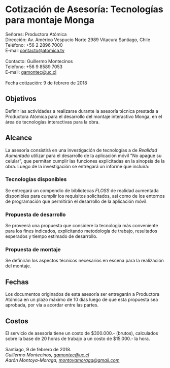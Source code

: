 # Cotización de Asesoría: Tecnologías para montaje Monga
Señores: Productora Atómica <br>
Dirección: Av. Américo Vespucio Norte 2989 Vitacura Santiago, Chile <br>
Teléfono: +56 2 2896 7000<br>
E-mail contacto@atomica.tv<br><br>
Contacto: Guillermo Montecinos <br>
Teléfono: +56 9 8589 7053<br>
E-mail: gamontec@uc.cl<br><br>
Fecha cotización: 9 de febrero de 2018
## Objetivos
Definir las actividades a realizarse durante la asesoría técnica prestada a Productora Atómica para el desarrollo del montaje interactivo Monga, en el área de tecnologías interactivas para la obra.
## Alcance
La asesoría consistirá en una investigación de tecnologías a de *Realidad Aumentada* utilizar para el desarrollo de la aplicación móvil "No apague su celular", que permitan cumplir las funciones explicitadas en la sinopsis de la obra. Luego de la investigación se entregará un informe que incluirá:
### Tecnologías disponibles<br>
Se entregará un compendio de bibliotecas *FLOSS* de realidad aumentada disponibles para cumplir los requisitos solicitados, así como de los entornos de programación que permitirán el desarrollo de la aplicación móvil.
### Propuesta de desarrollo
Se proveerá una propuesta que considere la tecnología más conveniente para los fines indicados, explicitando metodología de trabajo, resultados esperados y tiempo estimado de desarrollo. 
### Propuesta de montaje
Se definirán los aspectos técnicos necesarios en escena para la realización del montaje.
## Fechas
Los documentos originados de esta asesoría ser entregarán a Productora Atómica en un plazo máximo de 10 días luego de que esta propuesta sea aprobada, por vía a acordar entre las partes.
## Costos
El servicio de asesoría tiene un costo de $300.000.- (brutos), calculados sobre la base de 20 horas de trabajo a un costo de $15.000.- la hora.
<br><br>
Santiago, 9 de febrero de 2018.<br>
*Guillermo Montecinos, gamontec@uc.cl*<br>
*Aarón Montoya-Moraga, montoyamoraga@gmail.com*
